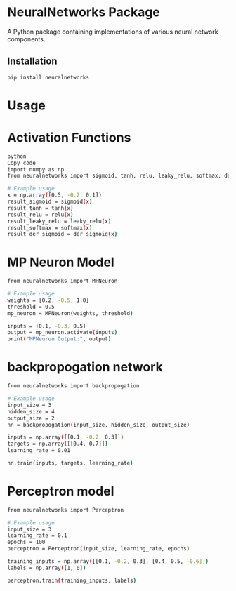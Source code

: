 # NeuralNetworks Package

A Python package containing implementations of various neural network components.

## Installation

```bash
pip install neuralnetworks


```
# Usage
# Activation Functions
```bash
python
Copy code
import numpy as np
from neuralnetworks import sigmoid, tanh, relu, leaky_relu, softmax, der_sigmoid

# Example usage
x = np.array([0.5, -0.2, 0.1])
result_sigmoid = sigmoid(x)
result_tanh = tanh(x)
result_relu = relu(x)
result_leaky_relu = leaky_relu(x)
result_softmax = softmax(x)
result_der_sigmoid = der_sigmoid(x)
```


# MP Neuron Model
```bash
from neuralnetworks import MPNeuron

# Example usage
weights = [0.2, -0.5, 1.0]
threshold = 0.5
mp_neuron = MPNeuron(weights, threshold)

inputs = [0.1, -0.3, 0.5]
output = mp_neuron.activate(inputs)
print("MPNeuron Output:", output)
```
# backpropogation network

```bash
from neuralnetworks import backpropogation

# Example usage
input_size = 3
hidden_size = 4
output_size = 2
nn = backpropogation(input_size, hidden_size, output_size)

inputs = np.array([[0.1, -0.2, 0.3]])
targets = np.array([[0.4, 0.7]])
learning_rate = 0.01

nn.train(inputs, targets, learning_rate)

```
# Perceptron model
```bash
from neuralnetworks import Perceptron

# Example usage
input_size = 3
learning_rate = 0.1
epochs = 100
perceptron = Perceptron(input_size, learning_rate, epochs)

training_inputs = np.array([[0.1, -0.2, 0.3], [0.4, 0.5, -0.6]])
labels = np.array([1, 0])

perceptron.train(training_inputs, labels)
```
